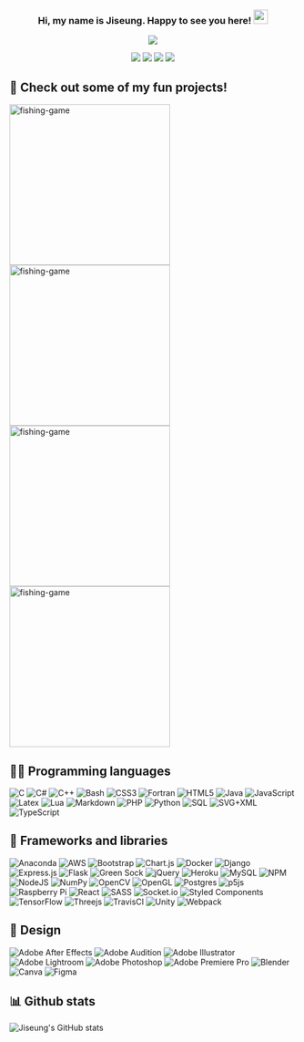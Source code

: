 <h3 align="center">
    Hi, my name is Jiseung. Happy to see you here!
    <img src="https://media.giphy.com/media/hvRJCLFzcasrR4ia7z/giphy.gif" width="25">
</h3>
<p align="center">
    <img src="https://readme-typing-svg.herokuapp.com?font=&color=%23B8BB26&size=22&center=true&lines=Full-stack+web+developer;Korean+digital+nomad;Constantly+perfecting+my+craft">
</p>

<p align="center">
    <a href="https://www.linkedin.com/in/jiseungjung/">
    <img src="https://img.shields.io/badge/linkedin-%230077B5.svg?logo=linkedin&logoColor=white"></a>
    <a href="https://wa.me/6282147704180?text=">
    <img src="https://img.shields.io/badge/Gmail-EA4335?logo=gmail&logoColor=white"></a>
    <a href="https://wa.me/6282147704180?text=">
    <img src="https://img.shields.io/badge/WhatsApp-25D366?logo=whatsapp&logoColor=white"></a>
    <a href="https://www.instagram.com/jiseungjung_">
    <img src="https://img.shields.io/badge/jiseungjung__-%23E4405F.svg?logo=Instagram&logoColor=white"></a>
</p>


## 📘 Check out some of my fun projects!

<p align="left">
    <a href="https://github.com/Telos-J/covid19-simulation"><img width="282" src="https://DenverCoder1-github-readme-stats.vercel.app/api/pin/?username=Telos-J&repo=covid19-simulation&theme=react&bg_color=282828&title_color=fabd2f&icon_color=fe8019&hide_border=true&show_icons=false" alt="fishing-game"></a>
    <a href="https://github.com/Telos-J/visualize-javascript"><img width="282" src="https://DenverCoder1-github-readme-stats.vercel.app/api/pin/?username=Telos-J&repo=visualize-javascript&theme=react&bg_color=282828&title_color=fabd2f&icon_color=fe8019&hide_border=true&show_icons=false" alt="fishing-game"></a>
    <a href="https://github.com/Telos-J/fishing-game"><img width="282" src="https://DenverCoder1-github-readme-stats.vercel.app/api/pin/?username=Telos-J&repo=overfishing-educational-game&theme=react&bg_color=282828&title_color=fabd2f&icon_color=fe8019&hide_border=true&show_icons=false" alt="fishing-game"></a>
    <a href="https://github.com/Telos-J/social-companion"><img width="282" src="https://DenverCoder1-github-readme-stats.vercel.app/api/pin/?username=Telos-J&repo=social-companion&theme=react&bg_color=282828&title_color=fabd2f&icon_color=fe8019&hide_border=true&show_icons=false" alt="fishing-game"></a>
</p>

## 👨‍💻 Programming languages

![C](https://img.shields.io/badge/c-%2300599C.svg?logo=c&logoColor=white)
![C#](https://img.shields.io/badge/c%23-%23239120.svg?logo=c-sharp&logoColor=white)
![C++](https://img.shields.io/badge/c++-%2300599C.svg?logo=c%2B%2B&logoColor=white)
![Bash](https://img.shields.io/badge/Bash-121011.svg?logo=gnu-bash&logoColor=white)
![CSS3](https://img.shields.io/badge/css3-%231572B6.svg?logo=css3&logoColor=white)
![Fortran](https://img.shields.io/badge/Fortran-%23734F96.svg?logo=fortran&logoColor=white)
![HTML5](https://img.shields.io/badge/html5-%23E34F26.svg?logo=html5&logoColor=white)
![Java](https://img.shields.io/badge/java-%23ED8B00.svg?logo=java&logoColor=white)
![JavaScript](https://img.shields.io/badge/javascript-%23323330.svg?logo=javascript&logoColor=%23F7DF1E)
![Latex](https://img.shields.io/badge/LaTeX-008080.svg?logo=LaTeX&logoColor=white)
![Lua](https://img.shields.io/badge/lua-%232C2D72.svg?logo=lua&logoColor=white)
![Markdown](https://img.shields.io/badge/markdown-%23000000.svg?logo=markdown&logoColor=white)
![PHP](https://img.shields.io/badge/php-%23777BB4.svg?logo=php&logoColor=white)
![Python](https://img.shields.io/badge/python-3670A0?logo=python&logoColor=ffdd54)
![SQL](https://custom-icon-badges.herokuapp.com/badge/SQL-025E8C.svg?logo=database&logoColor=white)
![SVG+XML](https://img.shields.io/badge/SVG%2BXML-e0982c.svg?logo=svg&logoColor=white)
![TypeScript](https://img.shields.io/badge/typescript-%23007ACC.svg?logo=typescript&logoColor=white)

## 🧰 Frameworks and libraries
![Anaconda](https://img.shields.io/badge/Anaconda-%2344A833.svg?logo=anaconda&logoColor=white)
![AWS](https://img.shields.io/badge/AWS-%23FF9900.svg?logo=amazon-aws&logoColor=white)
![Bootstrap](https://img.shields.io/badge/bootstrap-%23563D7C.svg?logo=bootstrap&logoColor=white)
![Chart.js](https://img.shields.io/badge/chart.js-F5788D.svg?logo=chart.js&logoColor=white)
![Docker](https://img.shields.io/badge/docker-%230db7ed.svg?logo=docker&logoColor=white)
![Django](https://img.shields.io/badge/django-%23092E20.svg?logo=django&logoColor=white)
![Express.js](https://img.shields.io/badge/express.js-%23404d59.svg?logo=express&logoColor=%2361DAFB)
![Flask](https://img.shields.io/badge/flask-%23000.svg?logo=flask&logoColor=white)
![Green Sock](https://img.shields.io/badge/green%20sock-88CE02?logo=greensock&logoColor=white)
![jQuery](https://img.shields.io/badge/jquery-%230769AD.svg?logo=jquery&logoColor=white)
![Heroku](https://img.shields.io/badge/heroku-%23430098.svg?logo=heroku&logoColor=white)
![MySQL](https://img.shields.io/badge/mysql-%2300f.svg?logo=mysql&logoColor=white)
![NPM](https://img.shields.io/badge/NPM-%23000000.svg?logo=npm&logoColor=white)
![NodeJS](https://img.shields.io/badge/node.js-6DA55F?logo=node.js&logoColor=white)
![NumPy](https://img.shields.io/badge/numpy-%23013243.svg?logo=numpy&logoColor=white)
![OpenCV](https://img.shields.io/badge/opencv-%23white.svg?logo=opencv&logoColor=white)
![OpenGL](https://img.shields.io/badge/OpenGL-%23FFFFFF.svg?logo=opengl)
![Postgres](https://img.shields.io/badge/postgres-%23316192.svg?logo=postgresql&logoColor=white)
![p5js](https://img.shields.io/badge/p5.js-ED225D?logo=p5.js&logoColor=FFFFFF)
![Raspberry Pi](https://img.shields.io/badge/-RaspberryPi-C51A4A?logo=Raspberry-Pi)
![React](https://img.shields.io/badge/react-%2320232a.svg?logo=react&logoColor=%2361DAFB)
![SASS](https://img.shields.io/badge/SASS-hotpink.svg?logo=SASS&logoColor=white)
![Socket.io](https://img.shields.io/badge/Socket.io-black?logo=socket.io&badgeColor=010101)
![Styled Components](https://img.shields.io/badge/styled--components-DB7093?logo=styled-components&logoColor=white)
![TensorFlow](https://img.shields.io/badge/TensorFlow-%23FF6F00.svg?logo=TensorFlow&logoColor=white)
![Threejs](https://img.shields.io/badge/threejs-black?logo=three.js&logoColor=white)
![TravisCI](https://img.shields.io/badge/travisci-%232B2F33.svg?logo=travis&logoColor=white)
![Unity](https://img.shields.io/badge/unity-%23000000.svg?logo=unity&logoColor=white)
![Webpack](https://img.shields.io/badge/webpack-%238DD6F9.svg?logo=webpack&logoColor=black)

## 🎨 Design
![Adobe After Effects](https://img.shields.io/badge/Adobe%20After%20Effects-9999FF.svg?logo=Adobe%20After%20Effects&logoColor=white)
![Adobe Audition](https://img.shields.io/badge/Adobe%20Audition-9999FF.svg?logo=Adobe%20Audition&logoColor=white)
![Adobe Illustrator](https://img.shields.io/badge/adobeillustrator-%23FF9A00.svg?logo=adobeillustrator&logoColor=white)
![Adobe Lightroom](https://img.shields.io/badge/Adobe%20Lightroom-31A8FF.svg?logo=Adobe%20Lightroom&logoColor=white)
![Adobe Photoshop](https://img.shields.io/badge/adobephotoshop-%2331A8FF.svg?logo=adobephotoshop&logoColor=white)
![Adobe Premiere Pro](https://img.shields.io/badge/Adobe%20Premiere%20Pro-9999FF.svg?logo=Adobe%20Premiere%20Pro&logoColor=white)
![Blender](https://img.shields.io/badge/blender-%23F5792A.svg?logo=blender&logoColor=white)
![Canva](https://img.shields.io/badge/Canva-%2300C4CC.svg?logo=Canva&logoColor=white)
![Figma](https://img.shields.io/badge/figma-%23F24E1E.svg?logo=figma&logoColor=white)


## 📊 Github stats

![Jiseung's GitHub stats](https://github-readme-stats.vercel.app/api?username=jiseungjung&show_icons=true&theme=gruvbox&hide=stars)

